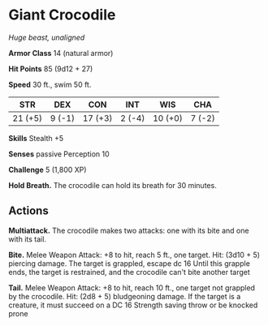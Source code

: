 # Giant Crocodile
*Huge beast, unaligned*

**Armor Class** 14 (natural armor)

**Hit Points** 85 (9d12 + 27)

**Speed** 30 ft., swim 50 ft.

**STR**|**DEX**|**CON**|**INT**|**WIS**|**CHA**
-------|-------|-------|-------|-------|-------
21 (+5)|9 (-1) |17 (+3)|2 (-4) |10 (+0)|7 (-2)

**Skills** Stealth +5

**Senses** passive Perception 10

**Challenge** 5 (1,800 XP)

**Hold Breath.** The crocodile can hold its breath for 30 minutes.

## Actions
**Multiattack.** The crocodile makes two attacks: one with its bite and one with its tail.

**Bite.** Melee Weapon Attack: +8 to hit, reach 5 ft., one target. Hit: (3d10 + 5) piercing damage. The target is grappled, escape dc 16 Until this grapple ends, the target is restrained, and the crocodile can't bite another target

**Tail.** Melee Weapon Attack: +8 to hit, reach 10 ft., one target not grappled by the crocodile. Hit: (2d8 + 5) bludgeoning damage. If the target is a creature, it must succeed on a DC 16 Strength saving throw or be knocked prone
